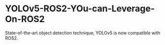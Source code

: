 # YOLOv5-ROS2-YOu-can-Leverage-On-ROS2
State-of-the-art object detection technique, YOLOv5 is now compatible with ROS2. 
